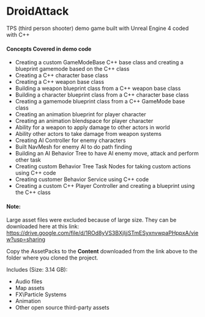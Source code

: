 # DroidAttack
TPS (third person shooter) demo game built with Unreal Engine 4 coded with C++

#### Concepts Covered in demo code
* Creating a custom GameModeBase C++ base class and creating a blueprint gamemode based on the C++ class
* Creating a C++ character base class
* Creating a C++ weapon base class
* Building a weapon blueprint class from a C++ weapon base class
* Building a character blueprint class from a C++ character base class
* Creating a gamemode blueprint class from a C++ GameMode base class
* Creating an animation blueprint for player character
* Creating an animation blendspace for player character
* Ability for a weapon to apply damage to other actors in world
* Ability other actors to take damage from weapon systems
* Creating AI Controller for enemy characters
* Built NavMesh for enemy AI to do path finding
* Building an AI Behavior Tree to have AI enemy move, attack and perform other task
* Creating custom Behavior Tree Task Nodes for taking custom actions using C++ code
* Creating customer Behavior Service using C++ code
* Creating a custom C++ Player Controller and creating a blueprint using the C++ class
  

#### Note:
Large asset files were excluded because of large size. They can be downloaded here at this link: https://drive.google.com/file/d/1ROd8yVS3BXjIjjSTmESyxnvwpaPHppxA/view?usp=sharing

Copy the AssetPacks to the **Content** downloaded from the link above to the folder where you cloned the project.

Includes (Size: 3.14 GB):
* Audio files
* Map assets
* FX\Particle Systems 
* Animation
* Other open source third-party assets